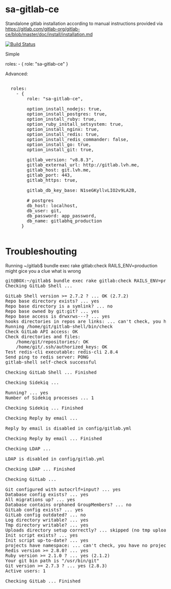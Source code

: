 sa-gitlab-ce
============

Standalone gitlab installation according to manual instructions provided via https://gitlab.com/gitlab-org/gitlab-ce/blob/master/doc/install/installation.md

[![Build Status](https://travis-ci.org/softasap/sa-gitlab-ce.svg?branch=master)](https://travis-ci.org/softasap/sa-gitlab-ce)

Simple

  roles:
    - {
        role: "sa-gitlab-ce"
      }


Advanced:

<pre>

  roles:
    - {
        role: "sa-gitlab-ce",

        option_install_nodejs: true,
        option_install_postgres: true,
        option_install_ruby: true,
        option_ruby_install_setsystem: true,
        option_install_nginx: true,
        option_install_redis: true,
        option_install_redis_commander: false,
        option_install_go: true,
        option_install_git: true,    

        gitlab_version: "v8.8.3",
        gitlab_external_url: http://gitlab.lvh.me,
        gitlab_host: git.lvh.me,
        gitlab_port: 443,
        gitlab_https: true,

        gitlab_db_key_base: N1seGKyllvLIO2v9LA2B,

        # postgres
        db_host: localhost,
        db_user: git,
        db_password: app_password,
        db_name: gitlabhq_production                   
      }

</pre>      

# Troubleshouting

Running  ~/gitlab$ bundle exec rake gitlab:check RAILS_ENV=production
might gice you a clue what is wrong

<pre>
git@BOX:~/gitlab$ bundle exec rake gitlab:check RAILS_ENV=production
Checking GitLab Shell ...

GitLab Shell version >= 2.7.2 ? ... OK (2.7.2)
Repo base directory exists? ... yes
Repo base directory is a symlink? ... no
Repo base owned by git:git? ... yes
Repo base access is drwxrws---? ... yes
hooks directories in repos are links: ... can't check, you have no projects
Running /home/git/gitlab-shell/bin/check
Check GitLab API access: OK
Check directories and files:
	/home/git/repositories/: OK
	/home/git/.ssh/authorized_keys: OK
Test redis-cli executable: redis-cli 2.8.4
Send ping to redis server: PONG
gitlab-shell self-check successful

Checking GitLab Shell ... Finished

Checking Sidekiq ...

Running? ... yes
Number of Sidekiq processes ... 1

Checking Sidekiq ... Finished

Checking Reply by email ...

Reply by email is disabled in config/gitlab.yml

Checking Reply by email ... Finished

Checking LDAP ...

LDAP is disabled in config/gitlab.yml

Checking LDAP ... Finished

Checking GitLab ...

Git configured with autocrlf=input? ... yes
Database config exists? ... yes
All migrations up? ... yes
Database contains orphaned GroupMembers? ... no
GitLab config exists? ... yes
GitLab config outdated? ... no
Log directory writable? ... yes
Tmp directory writable? ... yes
Uploads directory setup correctly? ... skipped (no tmp uploads folder yet)
Init script exists? ... yes
Init script up-to-date? ... yes
projects have namespace: ... can't check, you have no projects
Redis version >= 2.8.0? ... yes
Ruby version >= 2.1.0 ? ... yes (2.1.2)
Your git bin path is "/usr/bin/git"
Git version >= 2.7.3 ? ... yes (2.8.3)
Active users: 1

Checking GitLab ... Finished
</pre>
